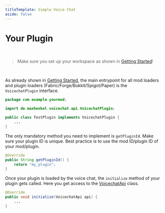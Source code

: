 ```yaml
---
titleTemplate: Simple Voice Chat
aside: false
---
```


# Your Plugin

<br/>

> Make sure you set up your workspace as shown in [Getting Started](getting_started.md)!

<br/>

As already shown in [Getting Started](getting_started.md),
the main entrypoint for all mod loaders and plugin loaders (Fabric/Forge/Bukkit/Spigot/Paper) is the `VoicechatPlugin` interface.

```java
package com.example.yourmod;

import de.maxhenkel.voicechat.api.VoicechatPlugin;

public class TestPlugin implements VoicechatPlugin {
    ...
}
```

The only mandatory method you need to implement is `getPluginId`.
Make sure your plugin ID is unique.
Best practice is to use the mod ID/plugin ID of your mod/plugin.

```java
@Override
public String getPluginId() {
    return "my_plugin";
}
```

Once your plugin is loaded by the voice chat, the `initialize` method of your plugin gets called.
Here you get access to the [VoicechatApi](https://voicechat.modrepo.de/de/maxhenkel/voicechat/api/VoicechatApi.html) class.

```java
@Override
public void initialize(VoicechatApi api) {
    ...
}
```
